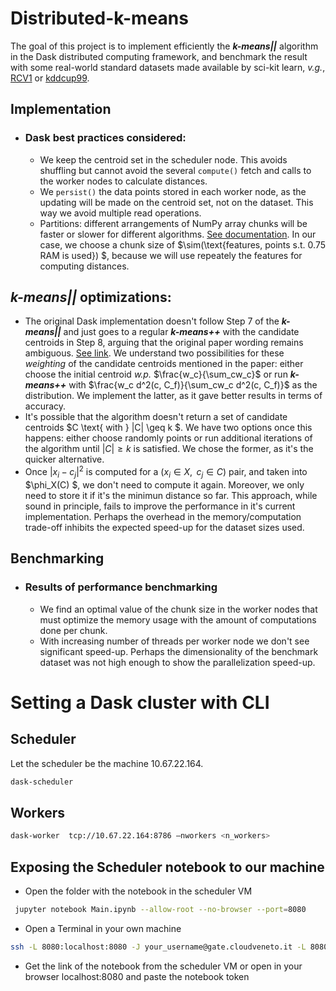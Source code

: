 # Distributed-k-means
The goal of this project is to implement efficiently the **_k-means||_** algorithm in the Dask distributed computing framework, and benchmark the result with some real-world standard datasets made available by sci-kit learn, _v.g._, [RCV1](https://scikit-learn.org/stable/datasets/real_world.html#rcv1-dataset) or [kddcup99](https://scikit-learn.org/stable/datasets/real_world.html#kddcup-99-dataset).
## Implementation
- ### Dask best practices considered:
  - We keep the centroid set in the scheduler node. This avoids shuffling but cannot avoid the several ``compute()`` fetch and calls to the worker nodes to calculate distances.
  - We ``persist()`` the data points stored in each worker node, as the updating will be made on the centroid set, not on the dataset. This way we avoid multiple read operations.
  - Partitions: different arrangements of NumPy array chunks will be faster or slower for different algorithms. [See documentation](https://docs.dask.org/en/stable/array-chunks.html). In our case, we choose a chunk size of $\sim(\text{features, points s.t. 0.75 RAM is used}) $, because we will use repeately the features for computing distances.
## **_k-means||_** optimizations:
- The original Dask implementation doesn't follow Step 7 of the **_k-means||_** and just goes to a regular **_k-means++_** with the candidate centroids in Step 8, arguing that the original paper wording remains ambiguous. [See link](https://github.com/dask/dask-ml/blob/main/dask_ml/cluster/k_means.py#L448). We understand two possibilities for these _weighting_ of the candidate centroids mentioned in the paper: either choose the initial centroid _w.p._  $\frac{w_c}{\sum_cw_c}$ or run **_k-means++_** with $\frac{w_c d^2(c, C_f)}{\sum_cw_c d^2(c, C_f)}$ as the distribution. We implement the latter, as it gave better results in terms of accuracy.
- It's possible that the algorithm doesn't return a set of candidate centroids $C \text{ with } |C| \geq k $. We have two options once this happens: either choose randomly points or run additional iterations of the algorithm until $|C| \geq k$ is satisfied. We chose the former, as it's the quicker alternative.
- Once $|x_i-c_j|^2$ is computed for a $(x_i \in X,\text{ } c_j \in C)$ pair, and taken into $\phi_X(C) $, we don't need to compute it again. Moreover, we only need to store it if it's the minimun distance so far. This approach, while sound in principle, fails to improve the performance in it's current implementation. Perhaps the overhead in the memory/computation trade-off inhibits the expected speed-up for the dataset sizes used.

## Benchmarking
- ### Results of performance benchmarking
    - We find an optimal value of the chunk size in the worker nodes that must optimize the memory usage with the amount of computations done per chunk.
    - With increasing number of threads per worker node we don't see significant speed-up. Perhaps the dimensionality of the benchmark dataset was not high enough to show the parallelization speed-up.

# Setting a Dask cluster with CLI
## Scheduler 
Let the scheduler be the machine 10.67.22.164.
``` bash
dask-scheduler
```
 ## Workers
 ``` bash
dask-worker  tcp://10.67.22.164:8786 —nworkers <n_workers>
```
## Exposing the Scheduler notebook to our machine
- Open the folder with the notebook in the scheduler VM
``` bash
 jupyter notebook Main.ipynb --allow-root --no-browser --port=8080
```
- Open a Terminal in your own machine 
 ``` bash
 ssh -L 8080:localhost:8080 -J your_username@gate.cloudveneto.it -L 8080:localhost:8080 root@10.67.22.164  

```
- Get the link of the notebook from the scheduler VM or open in your browser localhost:8080 and paste the notebook token
